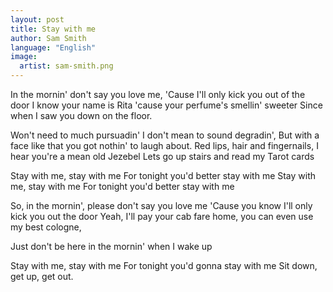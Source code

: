 ```yaml
---
layout: post
title: Stay with me
author: Sam Smith
language: "English"
image:
  artist: sam-smith.png
---
```

In the mornin' don't say you love me,
'Cause I'll only kick you out of the door
I know your name is Rita 'cause your perfume's smellin' sweeter
Since when I saw you down on the floor.

Won't need to much pursuadin'
I don't mean to sound degradin',
But with a face like that you got nothin' to laugh about.
Red lips, hair and fingernails,
I hear you're a mean old Jezebel
Lets go up stairs and read my Tarot cards

Stay with me, stay with me
For tonight you'd better stay with me
Stay with me, stay with me
For tonight you'd better stay with me

So, in the mornin', please don't say you love me
'Cause you know I'll only kick you out the door
Yeah, I'll pay your cab fare home, you can even use my best cologne,


Just don't be here in the mornin' when I wake up

Stay with me, stay with me
For tonight you'd gonna stay with me
Sit down, get up, get out.
